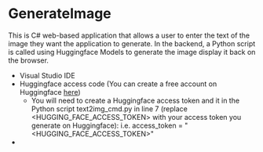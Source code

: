 # GenerateImage
This is C# web-based application that allows a user to enter the text of the image they want the application to generate.  In the backend, a Python script is called using Huggingface Models to generate the image display it back on the browser.
- Visual Studio IDE
- Huggingface access code (You can create a free account on Huggingface <a href="https://huggingface.co/">here</a>)
  - You will need to create a Huggingface access token and it in the Python script text2img_cmd.py in line 7 (replace <HUGGING_FACE_ACCESS_TOKEN> with your access token you generate on Huggingface):
    i.e. access_token = "<HUGGING_FACE_ACCESS_TOKEN>"
- 
